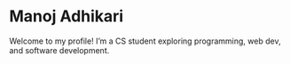 # Manoj Adhikari
 Welcome to my profile! I’m a CS student exploring programming, web dev, and software development.
